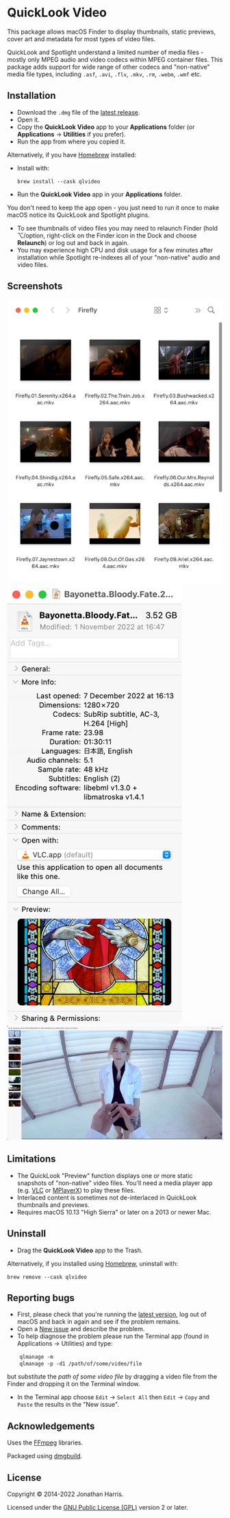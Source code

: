 QuickLook Video
===============

This package allows macOS Finder to display thumbnails, static previews, cover art and metadata for most types of video files.

QuickLook and Spotlight understand a limited number of media files - mostly only MPEG audio and video codecs within MPEG container files. This package adds support for wide range of other codecs and "non-native" media file types, including `.asf`, `.avi`, `.flv`, `.mkv`, `.rm`, `.webm`, `.wmf` etc.

Installation
------------
* Download the `.dmg` file of the [latest release](https://github.com/Marginal/QLVideo/releases/latest).
* Open it.
* Copy the **QuickLook Video** app to your **Applications** folder (or **Applications** → **Utilities** if you prefer).
* Run the app from where you copied it.

Alternatively, if you have [Homebrew](http://brew.sh/) installed:
* Install with:
   ```
   brew install --cask qlvideo
   ```
* Run the **QuickLook Video** app in your **Applications** folder.

You don't need to keep the app open - you just need to run it once to make macOS notice its QuickLook and Spotlight plugins.
* To see thumbnails of video files you may need to relaunch Finder (hold ⌥/option, right-click on the Finder icon in the Dock and choose **Relaunch**) or log out and back in again.
* You may experience high CPU and disk usage for a few minutes after installation while Spotlight re-indexes all of your "non-native" audio and video files.

Screenshots
-----------
![Finder screenshot](img/finder.jpeg) ![Get Info](img/info.jpeg) ![Preview](img/preview.jpeg)

Limitations
-----------
* The QuickLook "Preview" function displays one or more static snapshots of "non-native" video files. You'll need a media player app (e.g. [VLC](http://www.videolan.org/vlc/) or [MPlayerX](http://mplayerx.org/)) to play these files.
* Interlaced content is sometimes not de-interlaced in QuickLook thumbnails and previews.
* Requires macOS 10.13 "High Sierra" or later on a 2013 or newer Mac.

Uninstall
---------
* Drag the **QuickLook Video** app to the Trash.

Alternatively, if you installed using [Homebrew](http://brew.sh/), uninstall with:
   ```
   brew remove --cask qlvideo
   ```

Reporting bugs
--------------
* First, please check that you're running the [latest version](https://github.com/Marginal/QLVideo/releases/latest), log out of macOS and back in again and see if the problem remains.
* Open a [New issue](https://github.com/Marginal/QLVideo/issues/new) and describe the problem.
* To help diagnose the problem please run the Terminal app (found in Applications → Utilities) and type:
```
    qlmanage -m
    qlmanage -p -d1 /path/of/some/video/file
```
  but substitute the *path of some video file* by dragging a video file from the Finder and dropping it on the Terminal window.
* In the Terminal app choose `Edit` → `Select All` then `Edit` → `Copy` and `Paste` the results in the "New issue".

Acknowledgements
----------------
Uses the [FFmpeg](https://www.ffmpeg.org/about.html) libraries.

Packaged using [dmgbuild](https://pypi.org/project/dmgbuild/).

License
-------
Copyright © 2014-2022 Jonathan Harris.

Licensed under the [GNU Public License (GPL)](http://www.gnu.org/licenses/gpl-2.0.html) version 2 or later.
